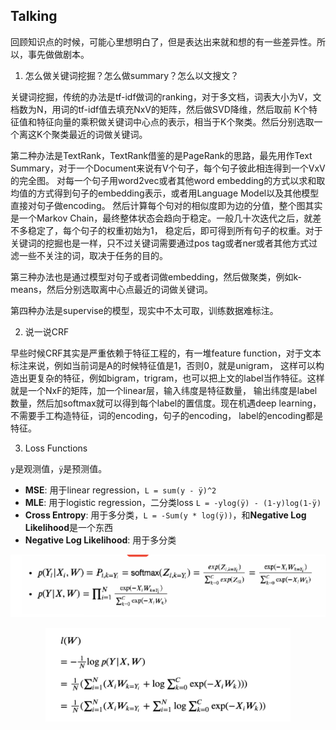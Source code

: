 ## Talking

回顾知识点的时候，可能心里想明白了，但是表达出来就和想的有一些差异性。所以，事先做做剧本。

1. 怎么做关键词挖掘？怎么做summary？怎么以文搜文？

关键词挖掘，传统的办法是tf-idf做词的ranking，对于多文档，词表大小为V，文档数为N，用词的tf-idf值去填充NxV的矩阵，然后做SVD降维，然后取前
K个特征值和特征向量的乘积做关键词中心点的表示，相当于K个聚类。然后分别选取一个离这K个聚类最近的词做关键词。

第二种办法是TextRank，TextRank借鉴的是PageRank的思路，最先用作Text Summary，对于一个Document来说有V个句子，每个句子彼此相连得到一个VxV的完全图。
对每一个句子用word2vec或者其他word embedding的方式以求和取均值的方式得到句子的embedding表示，或者用Language Model以及其他模型直接对句子做encoding。
然后计算每个句对的相似度即为边的分值，整个图其实是一个Markov Chain，最终整体状态会趋向于稳定。一般几十次迭代之后，就差不多稳定了，每个句子的权重初始为1，
稳定后，即可得到所有句子的权重。对于关键词的挖掘也是一样，只不过关键词需要通过pos tag或者ner或者其他方式过滤一些不关注的词，取决于任务的目的。

第三种办法也是通过模型对句子或者词做embedding，然后做聚类，例如k-means，然后分别选取离中心点最近的词做关键词。

第四种办法是supervise的模型，现实中不太可取，训练数据难标注。

2. 说一说CRF

早些时候CRF其实是严重依赖于特征工程的，有一堆feature function，对于文本标注来说，例如当前词是A的时候特征值是1，否则0，就是unigram，
这样可以构造出更复杂的特征，例如bigram，trigram，也可以把上文的label当作特征。这样就是一个NxF的矩阵，加一个linear层，输入纬度是特征数量，
输出纬度是label数量，然后加softmax就可以得到每个label的置信度。现在机遇deep learning，不需要手工构造特征，词的encoding，句子的encoding，
label的encoding都是特征。

3. Loss Functions

`y`是观测值，`ÿ`是预测值。

 - **MSE**: 用于linear regression，`L = sum(y - ÿ)^2`
 - **MLE**: 用于logistic regression，二分类loss `L = -ylog(ÿ) - (1-y)log(1-ÿ)`
 - **Cross Entropy**: 用于多分类，`L = -Sum(y * log(ÿ))`，和**Negative Log Likelihood**是一个东西
 - **Negative Log Likelihood**: 用于多分类
 
<p align='center'>
<img src="https://github.com/thelostpeace/origin_the_book/blob/master/image/NLL_1.png?raw=true" height=100/>
</p>

<p align='center'>
<img src="https://github.com/thelostpeace/origin_the_book/blob/master/image/NLL_2.png?raw=true" height=150/>
</p>

